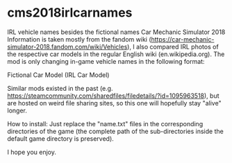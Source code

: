 # cms2018irlcarnames
IRL vehicle names besides the fictional names Car Mechanic Simulator 2018
Information is taken mostly from the fandom wiki (https://car-mechanic-simulator-2018.fandom.com/wiki/Vehicles), I also compared IRL photos of the respective car models in the regular English wiki (en.wikipedia.org). The mod is only changing in-game vehicle names in the following format:

Fictional Car Model (IRL Car Model)

Similar mods existed in the past (e.g. https://steamcommunity.com/sharedfiles/filedetails/?id=1095963518), but are hosted on weird file sharing sites, so this one will hopefully stay "alive" longer.

How to install:
Just replace the "name.txt" files in the corresponding directories of the game (the complete path of the sub-directories inside the default game directory is preserved).

I hope you enjoy.
